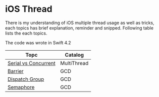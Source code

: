 # iOS Thread

There is my understanding of iOS multiple thread usage as well as tricks, each topics has brief explanation, reminder and snipped.
Following table lists the each topics.

The code was wrote in Swift 4.2

|Topc|Catalog|
|--|--|
|[Serial vs Concurrent](serial_concurrent)|MultiThread|
|[Barrier](barrier)|GCD|
|[Dispatch Group](dispatch_group)|GCD|
|[Semaphore](semaphore)|GCD|

